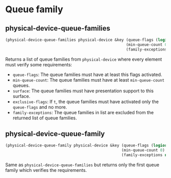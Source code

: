 
# Queue family

## physical-device-queue-families

```lisp
(physical-device-queue-families physical-device &key (queue-flags (logior VK_QUEUE_GRAPHICS_BIT VK_QUEUE_TRANSFER_BIT)) 
                                                     (min-queue-count 0) (surface nil) (exclusive-flags nil)
                                                     (family-exceptions nil))
```

Returns a list of queue families from `physical-device` where every element must verify some requirements:

* `queue-flags`: The queue families must have at least this flags activated. 
* `min-queue-count`: The queue families must have at least `min-queue-count` queues.
* `surface`: The queue families must have presentation support to this surface.
* `exclusive-flags`: If `t`, the queue families must have activated only the `queue-flags` and no more.
* `family-exceptions`: The queue families in list are excluded from the returned list of queue families.

## physical-device-queue-family

```lisp
(physical-device-queue-family physical-device &key (queue-flags (logior VK_QUEUE_GRAPHICS_BIT VK_QUEUE_TRANSFER_BIT)) 
                                                   (min-queue-count 0) (surface nil) (exclusive-flags nil)
                                                   (family-exceptions nil))
```

Same as `physical-device-queue-families` but returns only the first queue family which verifies the requirements.
